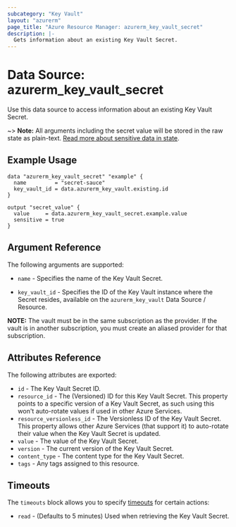 ```yaml
---
subcategory: "Key Vault"
layout: "azurerm"
page_title: "Azure Resource Manager: azurerm_key_vault_secret"
description: |-
  Gets information about an existing Key Vault Secret.
---
```


# Data Source: azurerm_key_vault_secret

Use this data source to access information about an existing Key Vault Secret.

~> **Note:** All arguments including the secret value will be stored in the raw state as plain-text.
[Read more about sensitive data in state](/docs/state/sensitive-data.html).

## Example Usage

```hcl
data "azurerm_key_vault_secret" "example" {
  name         = "secret-sauce"
  key_vault_id = data.azurerm_key_vault.existing.id
}

output "secret_value" {
  value     = data.azurerm_key_vault_secret.example.value
  sensitive = true
}
```

## Argument Reference

The following arguments are supported:

* `name` - Specifies the name of the Key Vault Secret.

* `key_vault_id` - Specifies the ID of the Key Vault instance where the Secret resides, available on the `azurerm_key_vault` Data Source / Resource. 

**NOTE:** The vault must be in the same subscription as the provider. If the vault is in another subscription, you must create an aliased provider for that subscription.

## Attributes Reference

The following attributes are exported:

* `id` - The Key Vault Secret ID.
* `resource_id` - The (Versioned) ID for this Key Vault Secret. This property points to a specific version of a Key Vault Secret, as such using this won't auto-rotate values if used in other Azure Services.
* `resource_versionless_id` - The Versionless ID of the Key Vault Secret. This property allows other Azure Services (that support it) to auto-rotate their value when the Key Vault Secret is updated.
* `value` - The value of the Key Vault Secret.
* `version` - The current version of the Key Vault Secret.
* `content_type` - The content type for the Key Vault Secret.
* `tags` - Any tags assigned to this resource.

## Timeouts

The `timeouts` block allows you to specify [timeouts](https://www.terraform.io/docs/configuration/resources.html#timeouts) for certain actions:

* `read` - (Defaults to 5 minutes) Used when retrieving the Key Vault Secret.
